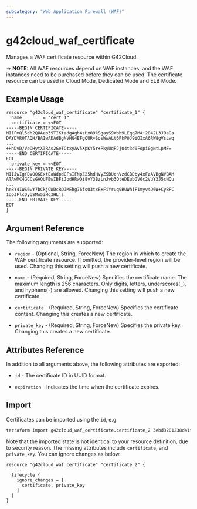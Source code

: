 ```yaml
---
subcategory: "Web Application Firewall (WAF)"
---
```


# g42cloud_waf_certificate

Manages a WAF certificate resource within G42Cloud.

-> **NOTE:** All WAF resources depend on WAF instances, and the WAF instances need to be purchased before they can be
used. The certificate resource can be used in Cloud Mode, Dedicated Mode and ELB Mode.

## Example Usage

```hcl
resource "g42cloud_waf_certificate" "certificate_1" {
  name        = "cert_1"
  certificate = <<EOT
-----BEGIN CERTIFICATE-----
MIIFmQl5dh2QUAeo39TIKtadgAgh4zHx09kSgayS9Wph9LEqq7MA+2042L3J9aOa
DAYDVR0TAQH/BAIwADAdBgNVHQ4EFgQUR+SosWwALt6PkP0J9iOIxA6RW8gVsLwq
...
+HhDvD/VeOHytX3RAs2GeTOtxyAV5XpKY5r+PkyUqPJj04t3d0Fopi0gNtLpMF=
-----END CERTIFICATE-----
EOT
  private_key = <<EOT
-----BEGIN PRIVATE KEY-----
MIIJwIgYDVQQKExtEaWdpdGFsIFNpZ25hdHVyZSBUcnVzdCBDby4xFzAVBgNVBAM
ATAwMC4GCCsGAQUFBwIBFiJodHRwOi8vY3BzLnJvb3QteDEubGV0c2VuY3J5cHQu
...
he8Y4IWS6wY7bCkjCWDcRQJMEhg76fsO3txE+FiYruq9RUWhiF1myv4Q6W+CyBFC
1qoJFlcDyqSMo5iHq3HLjs
-----END PRIVATE KEY-----
EOT
}
```

## Argument Reference

The following arguments are supported:

* `region` - (Optional, String, ForceNew) The region in which to create the WAF certificate resource. If omitted, the
  provider-level region will be used. Changing this setting will push a new certificate.

* `name` - (Required, String, ForceNew) Specifies the certificate name. The maximum length is 256 characters. Only digits,
  letters, underscores(`_`), and hyphens(`-`) are allowed. Changing this setting will push a new certificate.

* `certificate` - (Required, String, ForceNew) Specifies the certificate content. Changing this creates a new
  certificate.

* `private_key` - (Required, String, ForceNew) Specifies the private key. Changing this creates a new certificate.

## Attributes Reference

In addition to all arguments above, the following attributes are exported:

* `id` - The certificate ID in UUID format.

* `expiration` - Indicates the time when the certificate expires.

## Import

Certificates can be imported using the `id`, e.g.

```sh
terraform import g42cloud_waf_certificate.certificate_2 3ebd3201238d41f9bfc3623b61435954
```

Note that the imported state is not identical to your resource definition, due to security reason. The missing
attributes include `certificate`, and `private_key`. You can ignore changes as below.

```
resource "g42cloud_waf_certificate" "certificate_2" {
    ...
  lifecycle {
    ignore_changes = [
      certificate, private_key
    ]
  }
}
```
